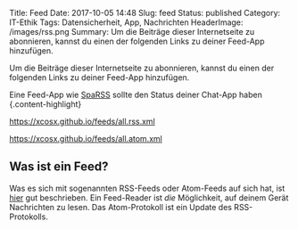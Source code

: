 Title: Feed
Date: 2017-10-05 14:48
Slug: feed
Status: published
Category: IT-Ethik
Tags: Datensicherheit, App, Nachrichten
HeaderImage: /images/rss.png
Summary: Um die Beiträge dieser Internetseite zu abonnieren, kannst du einen der folgenden Links zu deiner Feed-App hinzufügen.

Um die Beiträge dieser Internetseite zu abonnieren, kannst du einen der folgenden Links zu deiner Feed-App hinzufügen.

Eine Feed-App wie [SpaRSS](https://f-droid.org/en/packages/net.etuldan.sparss.floss/) sollte den Status deiner Chat-App haben
{.content-highlight}

<https://xcosx.github.io/feeds/all.rss.xml>

<https://xcosx.github.io/feeds/all.atom.xml>


## Was ist ein Feed?

Was es sich mit sogenannten RSS-Feeds oder Atom-Feeds auf sich hat, ist [hier](http://www.taz.de/!114191/) gut beschrieben. Ein Feed-Reader ist *die* Möglichkeit, auf deinem Gerät Nachrichten zu lesen.
Das Atom-Protokoll ist ein Update des RSS-Protokolls.
